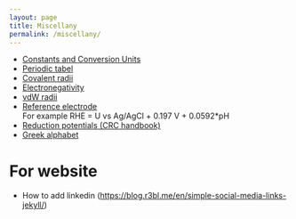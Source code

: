 ```yaml
---
layout: page
title: Miscellany
permalink: /miscellany/
---
```


- [Constants and Conversion Units](http://web.utk.edu/~rcompton/constants)
- [Periodic tabel](http://www.rsc.org/periodic-table)
- [Covalent radii](http://pubs.rsc.org/en/Content/ArticleLanding/2008/DT/b801115j#!divAbstract)  
- [Electronegativity](http://www.mikeblaber.org/oldwine/chm1045/notes/Bonding/Polarity/Bond05.htm)
- [vdW radii](http://periodictable.com/Properties/A/VanDerWaalsRadius.v.html)
- [Reference electrode](https://en.wikipedia.org/wiki/Reference_electrode)  
For example RHE = U vs Ag/AgCl + 0.197 V + 0.0592*pH
- [Reduction potentials (CRC handbook)](http://folk.ntnu.no/andersty/2.%20Klasse/KJ1042%20Termodynamikk%20med%20lab/Lab/Oppgave%205%20-%20Standard%20reduksjonspotensial/Rapportfiler/E0.pdf)
- [Greek alphabet](http://www.omniglot.com/images/writing/classical_attic.gif)


# For website
- How to add linkedin (https://blog.r3bl.me/en/simple-social-media-links-jekyll/)
